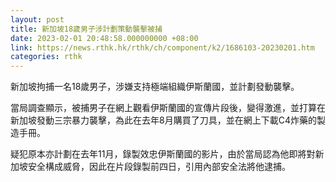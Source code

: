 ```yaml
---
layout: post
title: 新加坡18歲男子涉計劃策動襲擊被捕
date: 2023-02-01 20:48:58.000000000 +08:00
link: https://news.rthk.hk/rthk/ch/component/k2/1686103-20230201.htm
categories: rthk
---
```


新加坡拘捕一名18歲男子，涉嫌支持極端組織伊斯蘭國，並計劃發動襲擊。

當局調查顯示，被捕男子在網上觀看伊斯蘭國的宣傳片段後，變得激進，並打算在新加坡發動三宗暴力襲擊，為此在去年8月購買了刀具，並在網上下載C4炸藥的製造手冊。

疑犯原本亦計劃在去年11月，錄製效忠伊斯蘭國的影片，由於當局認為他即將對新加坡安全構成威脅，因此在片段錄製前四日，引用內部安全法將他逮捕。
